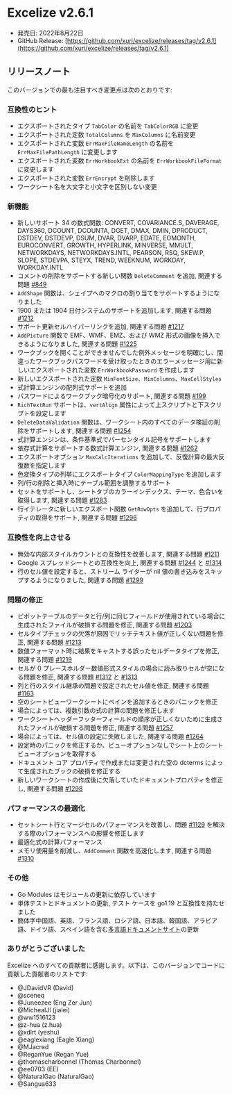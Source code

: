 # Excelize v2.6.1

* 発売日: 2022年8月22日
* GitHub Release: [https://github.com/xuri/excelize/releases/tag/v2.6.1](https://github.com/xuri/excelize/releases/tag/v2.6.1)

## リリースノート

このバージョンでの最も注目すべき変更点は次のとおりです:

### 互換性のヒント

* エクスポートされたタイプ `TabColor` の名前を `TabColorRGB` に変更
* エクスポートされた定数 `TotalColumns` を `MaxColumns` に名前変更
* エクスポートされた変数 `ErrMaxFileNameLength` の名前を `ErrMaxFilePathLength` に変更します
* エクスポートされた変数 `ErrWorkbookExt` の名前を `ErrWorkbookFileFormat` に変更します
* エクスポートされた変数 `ErrEncrypt` を削除します
* ワークシート名を大文字と小文字を区別しない変更

### 新機能

* 新しいサポート 34 の数式関数: CONVERT, COVARIANCE.S, DAVERAGE, DAYS360, DCOUNT, DCOUNTA, DGET, DMAX, DMIN, DPRODUCT, DSTDEV, DSTDEVP, DSUM, DVAR, DVARP, EDATE, EOMONTH, EUROCONVERT, GROWTH, HYPERLINK, MINVERSE, MMULT, NETWORKDAYS, NETWORKDAYS.INTL, PEARSON, RSQ, SKEW.P, SLOPE, STDEVPA, STEYX, TREND, WEEKNUM, WORKDAY, WORKDAY.INTL
* コメントの削除をサポートする新しい関数 `DeleteComment` を追加, 関連する問題 [#849](https://github.com/xuri/excelize/issues/849)
* `AddShape` 関数は、シェイプへのマクロの割り当てをサポートするようになりました
* 1900 または 1904 日付システムのサポートを追加します, 関連する問題 [#1212](https://github.com/xuri/excelize/issues/1212)
* サポート更新セルハイパーリンクを追加, 関連する問題 [#1217](https://github.com/xuri/excelize/issues/1217)
* `AddPicture` 関数で EMF、WMF、EMZ、および WMZ 形式の画像を挿入できるようになりました, 関連する問題 [#1225](https://github.com/xuri/excelize/issues/1225)
* ワークブックを開くことができませんでした例外メッセージを明確にし、間違ったワークブックパスワードを受け取ったときのエラーメッセージ用に新しいエクスポートされた変数 `ErrWorkbookPassword` を作成します
* 新しいエクスポートされた定数 `MinFontSize`、`MinColumns`、`MaxCellStyles`
* 式計算エンジンの配列式サポートを追加
* パスワードによるワークブック暗号化のサポート, 関連する問題 [#199](https://github.com/xuri/excelize/issues/199)
* `RichTextRun` サポートは、`vertAlign` 属性によって上スクリプトと下スクリプトを設定します
* `DeleteDataValidation` 関数は、ワークシート内のすべてのデータ検証の削除をサポートします, 関連する問題 [#1254](https://github.com/xuri/excelize/issues/1254)
* 式計算エンジンは、条件基準式でパーセンタイル記号をサポートします
* 依存式計算をサポートする数式計算エンジン, 関連する問題 [#1262](https://github.com/xuri/excelize/issues/1262)
* エクスポートオプション `MaxCalcIterations` を追加して、反復計算の最大反復数を指定します
* 色変換タイプの列挙にエクスポートタイプ `ColorMappingType` を追加します
* 列/行の削除と挿入時にテーブル範囲を調整するサポート
* セットをサポートし、シートタブのカラーインデックス、テーマ、色合いを取得します, 関連する問題 [#1283](https://github.com/xuri/excelize/issues/1283)
* 行イテレータに新しいエクスポート関数 `GetRowOpts` を追加して、行プロパティの取得をサポート, 関連する問題 [#1296](https://github.com/xuri/excelize/issues/1296)

### 互換性を向上させる

* 無効な内部スタイルカウントとの互換性を改善します, 関連する問題 [#1211](https://github.com/xuri/excelize/issues/1211)
* Google スプレッドシートとの互換性を向上, 関連する問題 [#1244](https://github.com/xuri/excelize/issues/1244) と [#1314](https://github.com/xuri/excelize/issues/1314)
* 行のセル値を設定すると、ストリーム ライターが nil 値の書き込みをスキップするようになりました, 関連する問題 [#1299](https://github.com/xuri/excelize/issues/1299)

### 問題の修正

* ピボットテーブルのデータと行/列に同じフィールドが使用されている場合に生成されたファイルが破損する問題を修正, 関連する問題 [#1203](https://github.com/xuri/excelize/issues/1203)
* セルタイプチェックの欠落が原因でリッチテキスト値が正しくない問題を修正, 関連する問題 [#1213](https://github.com/xuri/excelize/issues/1213)
* 数値フォーマット時に結果をキャストする誤ったセルデータタイプを修正, 関連する問題 [#1219](https://github.com/xuri/excelize/issues/1219)
* セルが 0 プレースホルダー数値形式スタイルの場合に読み取りセルが空になる問題を修正, 関連する問題 [#1312](https://github.com/xuri/excelize/issues/1312) と [#1313](https://github.com/xuri/excelize/issues/1313)
* 列と行のスタイル継承の問題で設定されたセル値を修正, 関連する問題 [#1163](https://github.com/xuri/excelize/issues/1163)
* 空のシートビューワークシートにペインを追加するときのパニックを修正
* 場合によっては、複数引数の式の計算の問題を修正します
* ワークシートヘッダーフッターフィールドの順序が正しくないために生成されたファイルが破損する問題を修正, 関連する問題 [#1257](https://github.com/xuri/excelize/issues/1257)
* 場合によっては、セル値の設定に失敗しました, 関連する問題 [#1264](https://github.com/xuri/excelize/issues/1264)
* 設定時のパニックを修正するか、ビューオプションなしでシート上のシートビューオプションを取得する
* ドキュメント コア プロパティで作成または変更された空の dcterms によって生成されたブックの破損を修正する
* 新しいワークシートの作成後に欠落していたドキュメントプロパティを修正し, 関連する問題 [#1298](https://github.com/xuri/excelize/issues/1298)

### パフォーマンスの最適化

* セットシート行とマージセルのパフォーマンスを改善し、問題 [#1129](https://github.com/xuri/excelize/issues/1129) を解決する際のパフォーマンスへの影響を修正します
* 最適化式の計算パフォーマンス
* メモリ使用量を削減し、`AddComment` 関数を高速化します, 関連する問題 [#1310](https://github.com/xuri/excelize/issues/1310)

### その他

* Go Modules はモジュールの更新に依存しています
* 単体テストとドキュメントの更新, テスト ケースを go1.19 と互換性を持たせました
* 簡体字中国語、英語、フランス語、ロシア語、日本語、韓国語、アラビア語、ドイツ語、スペイン語を含む[多言語ドキュメントサイト](https://xuri.me/excelize)の更新

### ありがとうございました

Excelize へのすべての貢献者に感謝します。以下は、このバージョンでコードに貢献した貢献者のリストです:

* @JDavidVR (David)
* @sceneq
* @Juneezee (Eng Zer Jun)
* @MichealJl (jialei)
* @ww1516123
* @z-hua (z.hua)
* @xdlrt (yeshu)
* @eaglexiang (Eagle Xiang)
* @MJacred
* @ReganYue (Regan Yue)
* @thomascharbonnel (Thomas Charbonnel)
* @ee0703 (EE)
* @NaturalGao (NaturalGao)
* @Sangua633
